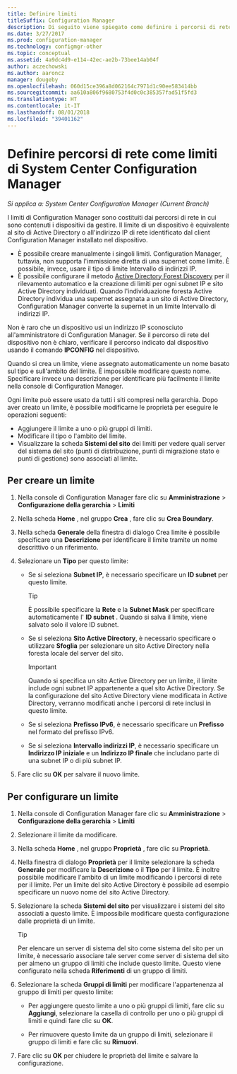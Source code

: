 ```yaml
---
title: Definire limiti
titleSuffix: Configuration Manager
description: Di seguito viene spiegato come definire i percorsi di rete nella intranet che possono contenere i dispositivi da gestire.
ms.date: 3/27/2017
ms.prod: configuration-manager
ms.technology: configmgr-other
ms.topic: conceptual
ms.assetid: 4a9dc4d9-e114-42ec-ae2b-73bee14ab04f
author: aczechowski
ms.author: aaroncz
manager: dougeby
ms.openlocfilehash: 060d15ce396a8d062164c7971d1c90ee583414bb
ms.sourcegitcommit: aa610a806f9680753f4d0c0c385357fad51f5fd3
ms.translationtype: HT
ms.contentlocale: it-IT
ms.lasthandoff: 08/01/2018
ms.locfileid: "39401162"
---
```

# <a name="define-network-locations-as-boundaries-for-system-center-configuration-manager"></a>Definire percorsi di rete come limiti di System Center Configuration Manager

*Si applica a: System Center Configuration Manager (Current Branch)*

I limiti di Configuration Manager sono costituiti dai percorsi di rete in cui sono contenuti i dispositivi da gestire. Il limite di un dispositivo è equivalente al sito di Active Directory o all'indirizzo IP di rete identificato dal client Configuration Manager installato nel dispositivo.
 - È possibile creare manualmente i singoli limiti. Configuration Manager, tuttavia, non supporta l'immissione diretta di una supernet come limite. È possibile, invece, usare il tipo di limite Intervallo di indirizzi IP.
 - È possibile configurare il metodo [Active Directory Forest Discovery](../../../../core/servers/deploy/configure/about-discovery-methods.md#bkmk_aboutForest) per il rilevamento automatico e la creazione di limiti per ogni subnet IP e sito Active Directory individuati. Quando l'individuazione foresta Active Directory individua una supernet assegnata a un sito di Active Directory, Configuration Manager converte la supernet in un limite Intervallo di indirizzi IP.  

Non è raro che un dispositivo usi un indirizzo IP sconosciuto all'amministratore di Configuration Manager. Se il percorso di rete del dispositivo non è chiaro, verificare il percorso indicato dal dispositivo usando il comando **IPCONFIG** nel dispositivo.  

Quando si crea un limite, viene assegnato automaticamente un nome basato sul tipo e sull'ambito del limite. È impossibile modificare questo nome. Specificare invece una descrizione per identificare più facilmente il limite nella console di Configuration Manager.  

Ogni limite può essere usato da tutti i siti compresi nella gerarchia. Dopo aver creato un limite, è possibile modificarne le proprietà per eseguire le operazioni seguenti:  
-   Aggiungere il limite a uno o più gruppi di limiti.  
-   Modificare il tipo o l'ambito del limite.  
-   Visualizzare la scheda **Sistemi del sito** dei limiti per vedere quali server del sistema del sito (punti di distribuzione, punti di migrazione stato e punti di gestione) sono associati al limite.  

## <a name="to-create-a-boundary"></a>Per creare un limite  

1.  Nella console di Configuration Manager fare clic su **Amministrazione** > **Configurazione della gerarchia** > **Limiti**  

2.  Nella scheda **Home** , nel gruppo **Crea** , fare clic su **Crea Boundary**.  

3.  Nella scheda **Generale** della finestra di dialogo Crea limite è possibile specificare una **Descrizione** per identificare il limite tramite un nome descrittivo o un riferimento.  

4.  Selezionare un **Tipo** per questo limite:  

    -   Se si seleziona **Subnet IP**, è necessario specificare un **ID subnet** per questo limite.  
        > [!TIP]  
        >  È possibile specificare la **Rete** e la **Subnet Mask** per specificare automaticamente l' **ID subnet** . Quando si salva il limite, viene salvato solo il valore ID subnet.  

    -   Se si seleziona **Sito Active Directory**, è necessario specificare o utilizzare **Sfoglia** per selezionare un sito Active Directory nella foresta locale del server del sito.  

        > [!IMPORTANT]  
        >  Quando si specifica un sito Active Directory per un limite, il limite include ogni subnet IP appartenente a quel sito Active Directory. Se la configurazione del sito Active Directory viene modificata in Active Directory, verranno modificati anche i percorsi di rete inclusi in questo limite.  

    -   Se si seleziona **Prefisso IPv6**, è necessario specificare un **Prefisso** nel formato del prefisso IPv6.  

    -   Se si seleziona **Intervallo indirizzi IP**, è necessario specificare un **Indirizzo IP iniziale** e un **Indirizzo IP finale** che includano parte di una subnet IP o di più subnet IP.    

5.  Fare clic su **OK** per salvare il nuovo limite.  

## <a name="to-configure-a-boundary"></a>Per configurare un limite  

1.  Nella console di Configuration Manager fare clic su **Amministrazione** > **Configurazione della gerarchia** > **Limiti**  

2.  Selezionare il limite da modificare.  

3.  Nella scheda **Home** , nel gruppo **Proprietà** , fare clic su **Proprietà**.  

4.  Nella finestra di dialogo **Proprietà** per il limite selezionare la scheda **Generale** per modificare la **Descrizione** o il **Tipo** per il limite. È inoltre possibile modificare l'ambito di un limite modificando i percorsi di rete per il limite. Per un limite del sito Active Directory è possibile ad esempio specificare un nuovo nome del sito Active Directory.  

5.  Selezionare la scheda **Sistemi del sito** per visualizzare i sistemi del sito associati a questo limite. È impossibile modificare questa configurazione dalle proprietà di un limite.  

    > [!TIP]  
    >  Per elencare un server di sistema del sito come sistema del sito per un limite, è necessario associare tale server come server di sistema del sito per almeno un gruppo di limiti che include questo limite. Questo viene configurato nella scheda **Riferimenti** di un gruppo di limiti.  

6.  Selezionare la scheda **Gruppi di limiti** per modificare l'appartenenza al gruppo di limiti per questo limite:  

    -   Per aggiungere questo limite a uno o più gruppi di limiti, fare clic su **Aggiungi**, selezionare la casella di controllo per uno o più gruppi di limiti e quindi fare clic su **OK**.  

    -   Per rimuovere questo limite da un gruppo di limiti, selezionare il gruppo di limiti e fare clic su **Rimuovi**.  

7.  Fare clic su **OK** per chiudere le proprietà del limite e salvare la configurazione.  

